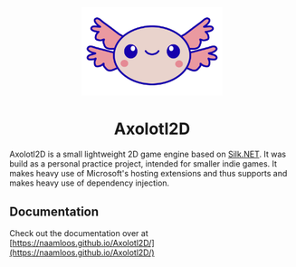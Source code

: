 <p align="center">
    <img width="250" src="docs/images/logo.png"/>
    <h1 align="center">
        Axolotl2D
    </h1>
</p>

Axolotl2D is a small lightweight 2D game engine based on [Silk.NET](https://github.com/dotnet/Silk.NET). It was build as a personal practice project, intended for smaller indie games. It makes heavy use of Microsoft's hosting extensions and thus supports and makes heavy use of dependency injection.

## Documentation
Check out the documentation over at [https://naamloos.github.io/Axolotl2D/](https://naamloos.github.io/Axolotl2D/)